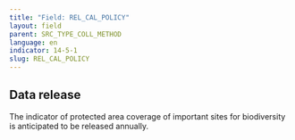 ```yaml
---
title: "Field: REL_CAL_POLICY"
layout: field
parent: SRC_TYPE_COLL_METHOD
language: en
indicator: 14-5-1
slug: REL_CAL_POLICY
---
```

## Data release

The indicator of protected area coverage of important sites for biodiversity is anticipated to be released annually.